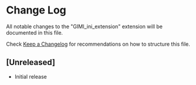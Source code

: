 # Change Log

All notable changes to the "GIMI_ini_extension" extension will be documented in this file.

Check [Keep a Changelog](http://keepachangelog.com/) for recommendations on how to structure this file.

## [Unreleased]

- Initial release